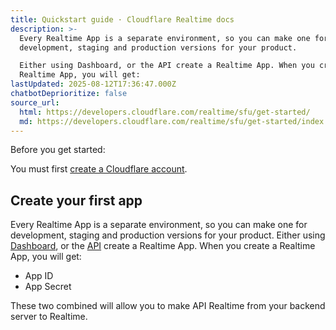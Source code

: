 ```yaml
---
title: Quickstart guide · Cloudflare Realtime docs
description: >-
  Every Realtime App is a separate environment, so you can make one for
  development, staging and production versions for your product.

  Either using Dashboard, or the API create a Realtime App. When you create a
  Realtime App, you will get:
lastUpdated: 2025-08-12T17:36:47.000Z
chatbotDeprioritize: false
source_url:
  html: https://developers.cloudflare.com/realtime/sfu/get-started/
  md: https://developers.cloudflare.com/realtime/sfu/get-started/index.md
---
```


Before you get started:

You must first [create a Cloudflare account](https://developers.cloudflare.com/fundamentals/account/create-account/).

## Create your first app

Every Realtime App is a separate environment, so you can make one for development, staging and production versions for your product. Either using [Dashboard](https://dash.cloudflare.com/?to=/:account/calls), or the [API](https://developers.cloudflare.com/api/resources/calls/subresources/sfu/methods/create/) create a Realtime App. When you create a Realtime App, you will get:

* App ID
* App Secret

These two combined will allow you to make API Realtime from your backend server to Realtime.
